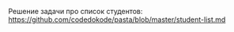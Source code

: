 Решение задачи про список студентов: https://github.com/codedokode/pasta/blob/master/student-list.md

